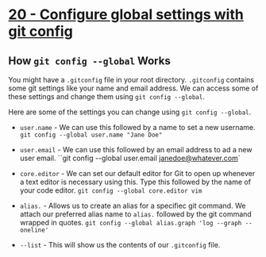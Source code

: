 # [20 - Configure global settings with git config](https://egghead.io/lessons/misc-practical-git-configure-global-settings-with-git-config)

## How `git config --global` Works

You might have a `.gitconfig` file in your root directory. `.gitconfig` contains some git settings like your name and email address. We can access some of these settings and change them using `git config --global`.

Here are some of the settings you can change using `git config --global`.

- `user.name` - We can use this followed by a name to set a new username. `git config --global user.name "Jane Doe"`

- `user.email` - We can use this followed by an email address to ad a new user email. ``git config --global user.email janedoe@whatever.com`

- `core.editor` - We can set our default editor for Git to open up whenever a text editor is necessary using this. Type this followed by the name of your code editor. `git config --global core.editor vim`

- `alias.` - Allows us to create an alias for a specifiec git command. We attach our preferred alias name to `alias.` followed by the git command wrapped in quotes. `git config --global alias.graph 'log --graph --oneline'`

- `--list` - This will show us the contents of our `.gitconfig` file.
